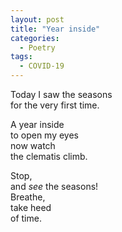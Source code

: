 ```yaml
---
layout: post
title: "Year inside"
categories:
  - Poetry
tags:
  - COVID-19
---
```

Today I saw the seasons  
for the very first time. 

A year inside  
to open my eyes  
now watch  
the clematis climb. 

Stop,  
and *see* the seasons!  
Breathe,  
take heed  
of time.
